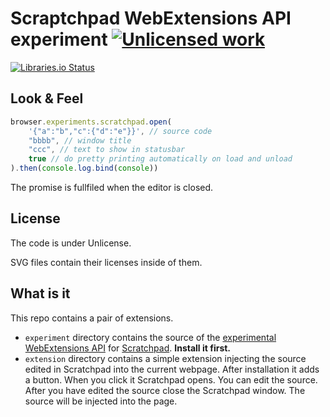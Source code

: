 Scraptchpad WebExtensions API experiment [![Unlicensed work](https://raw.githubusercontent.com/unlicense/unlicense.org/master/static/favicon.png)](https://unlicense.org/)
========================================
[![Libraries.io Status](https://img.shields.io/librariesio/github/KOLANICH/webext-experiment-scratchpad)](https://libraries.io/github/KOLANICH/webext-experiment-scratchpad)

Look & Feel
-----------

```javascript
browser.experiments.scratchpad.open(
	'{"a":"b","c":{"d":"e"}}', // source code
	"bbbb", // window title
	"ccc", // text to show in statusbar
	true // do pretty printing automatically on load and unload
).then(console.log.bind(console))
```
The promise is fullfiled when the editor is closed.

License
-------
The code is under Unlicense.

SVG files contain their licenses inside of them.

What is it
----------
This repo contains a pair of extensions.
* `experiment` directory contains the source of the [experimental WebExtensions API](https://firefox-source-docs.mozilla.org/toolkit/components/extensions/webextensions/index.html) for [Scratchpad](https://developer.mozilla.org/docs/Tools/Scratchpad). **Install it first.**
* `extension` directory contains a simple extension injecting the source edited in Scratchpad into the current webpage. After installation it adds a button. When you click it Scratchpad opens. You can edit the source. After you have edited the source close the Scratchpad window. The source will be injected into the page.

